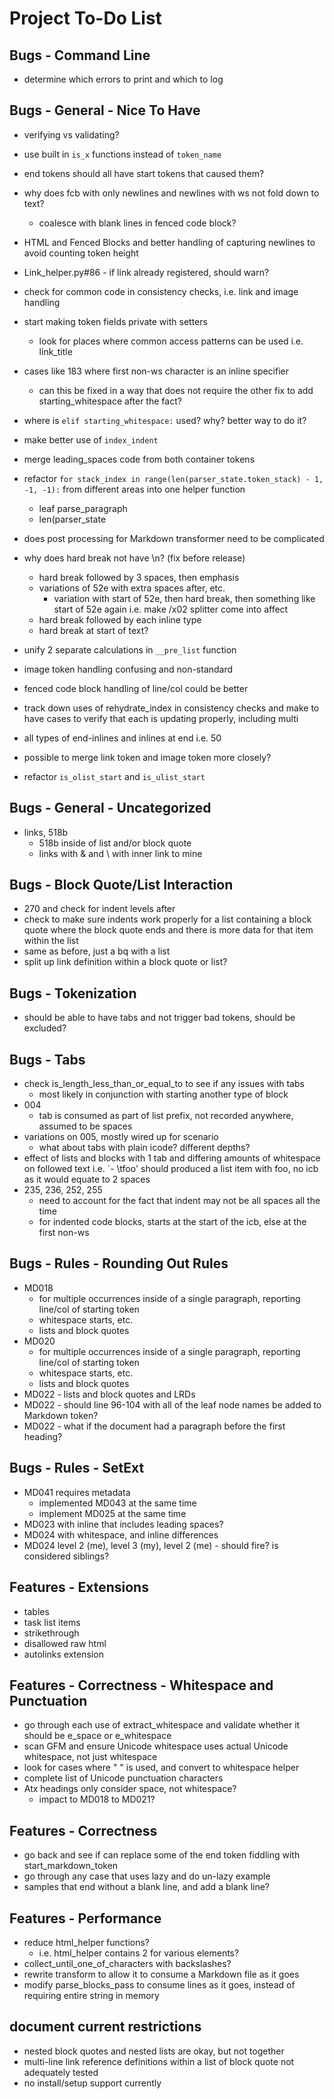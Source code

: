 # Project To-Do List

## Bugs - Command Line

- determine which errors to print and which to log

## Bugs - General - Nice To Have

- verifying vs validating?

- use built in `is_x` functions instead of `token_name`
- end tokens should all have start tokens that caused them?
- why does fcb with only newlines and newlines with ws not fold down to text?
  - coalesce with blank lines in fenced code block?
- HTML and Fenced Blocks and better handling of capturing newlines to avoid counting token height
- Link_helper.py#86 - if link already registered, should warn?
- check for common code in consistency checks, i.e. link and image handling
- start making token fields private with setters
  - look for places where common access patterns can be used i.e. link_title

- cases like 183 where first non-ws character is an inline specifier
  - can this be fixed in a way that does not require the other fix to add
   starting_whitespace after the fact?
- where is `elif starting_whitespace:` used? why? better way to do it?

- make better use of `index_indent`
- merge leading_spaces code from both container tokens
- refactor `for stack_index in range(len(parser_state.token_stack) - 1, -1, -1):`
  from different areas into one helper function
  - leaf parse_paragraph
  - len(parser_state

- does post processing for Markdown transformer need to be complicated
- why does hard break not have \n? (fix before release)
  - hard break followed by 3 spaces, then emphasis
  - variations of 52e with extra spaces after, etc.
    - variation with start of 52e, then hard break, then something like start of 52e again i.e. make /x02 splitter come into affect
  - hard break followed by each inline type
  - hard break at start of text?
- unify 2 separate calculations in `__pre_list` function

- image token handling confusing and non-standard
- fenced code block handling of line/col could be better
- track down uses of rehydrate_index in consistency checks and make to have cases to verify that each is updating properly, including multi
- all types of end-inlines and inlines at end i.e. 50
- possible to merge link token and image token more closely?
- refactor `is_olist_start` and `is_ulist_start`

## Bugs - General - Uncategorized

- links, 518b
  - 518b inside of list and/or block quote
  - links with & and \ with inner link to mine

## Bugs - Block Quote/List Interaction

- 270 and check for indent levels after
- check to make sure indents work properly for a list containing a block quote where the
  block quote ends and there is more data for that item within the list
- same as before, just a bq with a list
- split up link definition within a block quote or list?

## Bugs - Tokenization

- should be able to have tabs and not trigger bad tokens, should be excluded?

## Bugs - Tabs

- check is_length_less_than_or_equal_to to see if any issues with tabs
  - most likely in conjunction with starting another type of block
- 004
  - tab is consumed as part of list prefix, not recorded anywhere, assumed to be spaces
- variations on 005, mostly wired up for scenario
  - what about tabs with plain icode? different depths?
- effect of lists and blocks with 1 tab and differing amounts of whitespace on followed text i.e. `- \tfoo' should produced a list item with foo, no icb as it would equate to 2 spaces
- 235, 236, 252, 255
  - need to account for the fact that indent may not be all spaces all the time
  - for indented code blocks, starts at the start of the icb, else at the first non-ws

## Bugs - Rules - Rounding Out Rules

- MD018
  - for multiple occurrences inside of a single paragraph, reporting line/col of starting token
  - whitespace starts, etc.
  - lists and block quotes
- MD020
  - for multiple occurrences inside of a single paragraph, reporting line/col of starting token
  - whitespace starts, etc.
  - lists and block quotes
- MD022 - lists and block quotes and LRDs
- MD022 - should line 96-104 with all of the leaf node names be added to Markdown token?
- MD022 - what if the document had a paragraph before the first heading?

## Bugs - Rules - SetExt

- MD041 requires metadata
  - implemented MD043 at the same time
  - implement MD025 at the same time
- MD023 with inline that includes leading spaces?
- MD024 with whitespace, and inline differences
- MD024 level 2 (me), level 3 (my), level 2 (me) -  should fire? is considered siblings?

## Features - Extensions

- tables
- task list items
- strikethrough
- disallowed raw html
- autolinks extension

## Features - Correctness - Whitespace and Punctuation

- go through each use of extract_whitespace and validate whether it should be e_space or e_whitespace
- scan GFM and ensure Unicode whitespace uses actual Unicode whitespace, not just whitespace
- look for cases where " " is used, and convert to whitespace helper
- complete list of Unicode punctuation characters
- Atx headings only consider space, not whitespace?
  - impact to MD018 to MD021?

## Features - Correctness

- go back and see if can replace some of the end token fiddling with start_markdown_token
- go through any case that uses lazy and do un-lazy example
- samples that end without a blank line, and add a blank line?

## Features - Performance

- reduce html_helper functions?
  - i.e. html_helper contains 2 for various elements?
- collect_until_one_of_characters with backslashes?
- rewrite transform to allow it to consume a Markdown file as it goes
- modify parse_blocks_pass to consume lines as it goes, instead of requiring entire string in memory

## document current restrictions

- nested block quotes and nested lists are okay, but not together
- multi-line link reference definitions within a list of block quote not adequately tested
- no install/setup support currently
